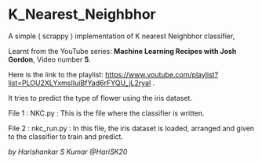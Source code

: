 # K_Nearest_Neighbhor
A simple ( scrappy ) implementation of K nearest Neighbhor classifier,

Learnt from the YouTube series: **Machine Learning Recipes with Josh Gordon**, Video number **5**.

Here is the link to the playlist: https://www.youtube.com/playlist?list=PLOU2XLYxmsIIuiBfYad6rFYQU_jL2ryal .

It tries to predict the type of flower using the iris dataset.

File 1 : NKC.py : This is the file where the classifier is written.

File 2 : nkc_run.py : In this file, the iris dataset is loaded, arranged and given to the classifier to train and predict.

*by Harishankar S Kumar @HariSK20*
